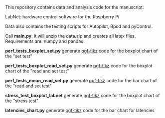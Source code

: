 This repository contains data and analysis code for the manuscript:

LabNet: hardware control software for the Raspberry Pi

Data also contains the testing scripts for Autopilot, Bpod and pyControl.

Call **main.py**. It will unzip the data.zip and creates all latex files.
Requirements are: numpy and pandas.

**perf_tests_boxplot_set.py**
generate [pgf-tikz](https://github.com/pgf-tikz/pgf) code for the boxplot chart of the "set test"

**perf_tests_boxplot_read_set.py**
generate [pgf-tikz](https://github.com/pgf-tikz/pgf) code for the boxplot chart of the "read and set test"

**perf_tests_mean_read_set.py**
generate [pgf-tikz](https://github.com/pgf-tikz/pgf) code for the bar chart of the "read and set test"

**stress_test_boxplot_labnet**
generate [pgf-tikz](https://github.com/pgf-tikz/pgf) code for the boxplot chart of the "stress test"

**latencies_chart.py**
generate [pgf-tikz](https://github.com/pgf-tikz/pgf) code for the bar chart for latencies